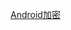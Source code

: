 [Android加密](http://www.eoeandroid.com/forum.php?mod=viewthread&tid=173601&extra=page%3D1&page=1&_dsign=59f9820d)